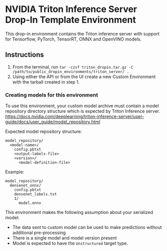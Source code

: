 # NVIDIA Triton Inference Server Drop-In Template Environment

This drop-in environment contains the Triton inference server with support for Tensorflow, PyTorch, TensorRT, ONNX
and OpenVINO models.

## Instructions

1. From the terminal, run `tar -czvf triton_dropin.tar.gz -C /path/to/public_dropin_environments/triton_server/ .`
2. Using either the API or from the UI create a new Custom Environment with the tarball created in step 1.

### Creating models for this environment

To use this environment, your custom model archive must contain a model repository directory structure
which is expected by Triton Inference server.
https://docs.nvidia.com/deeplearning/triton-inference-server/user-guide/docs/user_guide/model_repository.html

Expected model repository structure:
```
model_repository/
  <model-name>/
    config.pbtxt
    <output-labels-file>
    <version>/
      <model-definition-file>
```

Example:
```
model_repository/
  densenet_onnx/
    config.pbtxt
    densenet_labels.txt
    1/
      model.onnx
```

This environment makes the following assumption about your serialized model:
- The data sent to custom model can be used to make predictions without
additional pre-processing
- There is a single model and model version present
- Model is expected to have the `Unstructured` target type. 